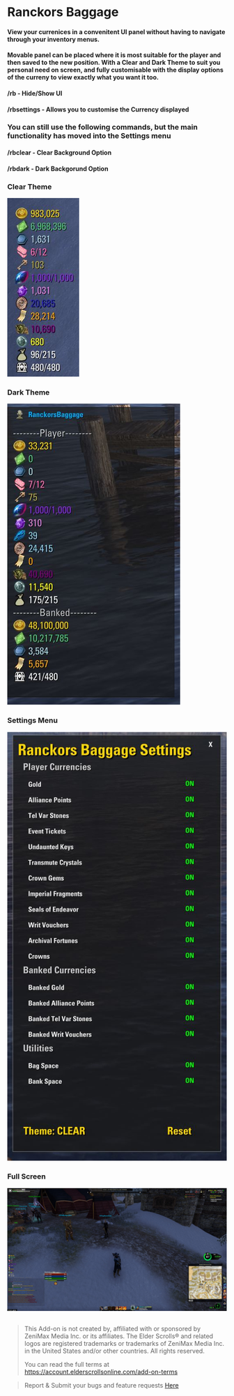 # Ranckors Baggage
#### View your currenices in a convenitent UI panel without having to navigate through your inventory menus.

#### Movable panel can be placed where it is most suitable for the player and then saved to the new position. With a Clear and Dark Theme to suit you personal need on screen, and fully customisable with the display options of the curreny to view exactly what you want it too.

#### /rb - Hide/Show UI
#### /rbsettings - Allows you to customise the Currency displayed

### You can still use the following commands, but the main functionality has moved into the Settings menu
#### /rbclear - Clear Background Option
#### /rbdark - Dark Backgorund Option



### Clear Theme
![ClearMode Image](./images/RBaggageCloseUp.JPG)

### Dark Theme
![DarkMode Image](./images/RBDarkMode.JPG)

### Settings Menu
![Settings Menu](./images/RBSettings.JPG)

### Full Screen
![Full Screen Image](./images/RBaggageFull.JPG)




##

> This Add-on is not created by, affiliated with or sponsored by ZeniMax Media Inc. or its affiliates.
> The Elder Scrolls® and related logos are registered trademarks or trademarks of ZeniMax Media Inc. in the United States and/or other countries.
> All rights reserved.  
>
> You can read the full terms at https://account.elderscrollsonline.com/add-on-terms



> Report & Submit your bugs and feature requests [Here](https://illyriat.com)